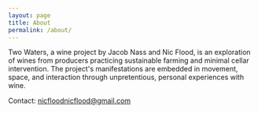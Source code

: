 ```yaml
---
layout: page
title: About
permalink: /about/
---
```

Two Waters, a wine project by Jacob Nass and Nic Flood, is an exploration of wines from producers practicing sustainable farming and minimal cellar intervention. The project's manifestations are embedded in movement, space, and interaction through unpretentious, personal experiences with wine.

Contact: [nicfloodnicflood@gmail.com](mailto:nicfloodnicflood@gmail.com)